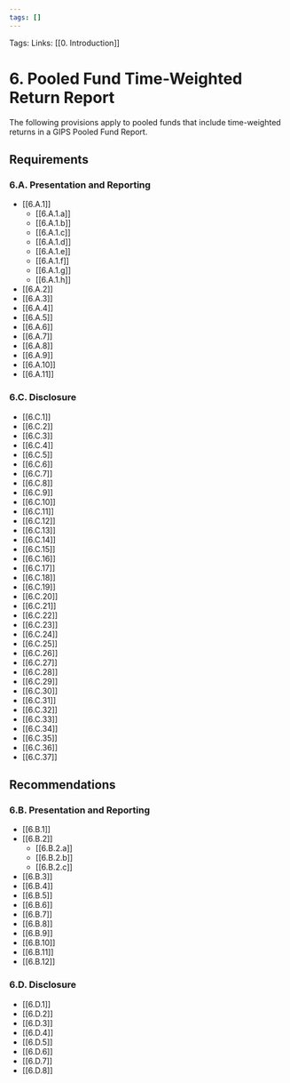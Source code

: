 ```yaml
---
tags: []
---
```

Tags: 
Links: [[0. Introduction]]
# 6. Pooled Fund Time-Weighted Return Report
The following provisions apply to pooled funds that include time-weighted returns in a GIPS Pooled Fund Report.
## Requirements
### 6.A. Presentation and Reporting
- [[6.A.1]]
	- [[6.A.1.a]]
	- [[6.A.1.b]]
	- [[6.A.1.c]]
	- [[6.A.1.d]]
	- [[6.A.1.e]]
	- [[6.A.1.f]]
	- [[6.A.1.g]]
	- [[6.A.1.h]]
- [[6.A.2]]
- [[6.A.3]]
- [[6.A.4]]
- [[6.A.5]]
- [[6.A.6]]
- [[6.A.7]]
- [[6.A.8]]
- [[6.A.9]]
- [[6.A.10]]
- [[6.A.11]]
### 6.C. Disclosure
- [[6.C.1]]
- [[6.C.2]]
- [[6.C.3]]
- [[6.C.4]]
- [[6.C.5]]
- [[6.C.6]]
- [[6.C.7]]
- [[6.C.8]]
- [[6.C.9]]
- [[6.C.10]]
- [[6.C.11]]
- [[6.C.12]]
- [[6.C.13]]
- [[6.C.14]]
- [[6.C.15]]
- [[6.C.16]]
- [[6.C.17]]
- [[6.C.18]]
- [[6.C.19]]
- [[6.C.20]]
- [[6.C.21]]
- [[6.C.22]]
- [[6.C.23]]
- [[6.C.24]]
- [[6.C.25]]
- [[6.C.26]]
- [[6.C.27]]
- [[6.C.28]]
- [[6.C.29]]
- [[6.C.30]]
- [[6.C.31]]
- [[6.C.32]]
- [[6.C.33]]
- [[6.C.34]]
- [[6.C.35]]
- [[6.C.36]]
- [[6.C.37]]
## Recommendations
### 6.B. Presentation and Reporting
- [[6.B.1]]
- [[6.B.2]]
	- [[6.B.2.a]]
	- [[6.B.2.b]]
	- [[6.B.2.c]]
- [[6.B.3]]
- [[6.B.4]]
- [[6.B.5]]
- [[6.B.6]]
- [[6.B.7]]
- [[6.B.8]]
- [[6.B.9]]
- [[6.B.10]]
- [[6.B.11]]
- [[6.B.12]]
### 6.D. Disclosure
- [[6.D.1]]
- [[6.D.2]]
- [[6.D.3]]
- [[6.D.4]]
- [[6.D.5]]
- [[6.D.6]]
- [[6.D.7]]
- [[6.D.8]]
